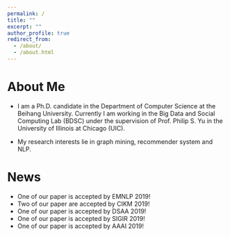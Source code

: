```yaml
---
permalink: /
title: ""
excerpt: ""
author_profile: true
redirect_from: 
  - /about/
  - /about.html
---
```


# About Me
* I am a Ph.D. candidate in the Department of Computer Science at the Beihang University. Currently I am working in the Big Data and Social Computing Lab (BDSC) under the supervision of Prof. Philip S. Yu in the University of Illinois at Chicago (UIC).

* My research interests lie in graph mining, recommender system and NLP. 

# News
* One of our paper is accepted by EMNLP 2019!
* Two of our paper are accepted by CIKM 2019!
* One of our paper is accepted by DSAA 2019!
* One of our paper is accepted by SIGIR 2019!
* One of our paper is accepted by AAAI 2019!
